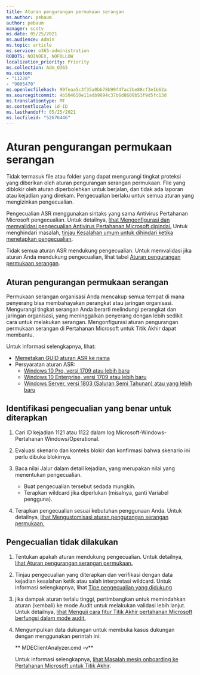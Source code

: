 ```yaml
---
title: Aturan pengurangan permukaan serangan
ms.author: pebaum
author: pebaum
manager: scotv
ms.date: 05/25/2021
ms.audience: Admin
ms.topic: article
ms.service: o365-administration
ROBOTS: NOINDEX, NOFOLLOW
localization_priority: Priority
ms.collection: Adm_O365
ms.custom:
- "11228"
- "9005470"
ms.openlocfilehash: 99feaa5c3f35a0bb78b99f47ac2be88cf3e1b62a
ms.sourcegitcommit: 4b504650e11adb9894c37b6d8608b53f9d5fc13d
ms.translationtype: MT
ms.contentlocale: id-ID
ms.lasthandoff: 05/25/2021
ms.locfileid: "52676446"
---
```

# <a name="attack-surface-reduction-rules"></a>Aturan pengurangan permukaan serangan

Tidak termasuk file atau folder yang dapat mengurangi tingkat proteksi yang diberikan oleh aturan pengurangan serangan permukaan. File yang diblokir oleh aturan diperbolehkan untuk berjalan, dan tidak ada laporan atau kejadian yang direkam. Pengecualian berlaku untuk semua aturan yang mengizinkan pengecualian.

Pengecualian ASR menggunakan sintaks yang sama Antivirus Pertahanan Microsoft pengecualian. Untuk detailnya, [lihat Mengonfigurasi dan memvalidasi pengecualian Antivirus Pertahanan Microsoft dipindai.](/microsoft-365/security/defender-endpoint/configure-exclusions-microsoft-defender-antivirus) Untuk menghindari masalah, [tinjau Kesalahan umum untuk dihindari ketika menetapkan pengecualian](/microsoft-365/security/defender-endpoint/common-exclusion-mistakes-microsoft-defender-antivirus).

Tidak semua aturan ASR mendukung pengecualian. Untuk memvalidasi jika aturan Anda mendukung pengecualian, lihat tabel [Aturan pengurangan permukaan serangan](/microsoft-365/security/defender-endpoint/attack-surface-reduction#attack-surface-reduction-rules).

## <a name="attack-surface-reduction-rules"></a>Aturan pengurangan permukaan serangan

Permukaan serangan organisasi Anda mencakup semua tempat di mana penyerang bisa membahayakan perangkat atau jaringan organisasi. Mengurangi tingkat serangan Anda berarti melindungi perangkat dan jaringan organisasi, yang meninggalkan penyerang dengan lebih sedikit cara untuk melakukan serangan. Mengonfigurasi aturan pengurangan permukaan serangan di Pertahanan Microsoft untuk Titik Akhir dapat membantu.

Untuk informasi selengkapnya, lihat:

- [Memetakan GUID aturan ASR ke nama](/microsoft-365/security/defender-endpoint/attack-surface-reduction#attack-surface-reduction-rules)
- Persyaratan aturan ASR:
    - [Windows 10 Pro, versi 1709 atau lebih baru](/windows/whats-new/whats-new-windows-10-version-1709)
    - [Windows 10 Enterprise, versi 1709 atau lebih baru](/windows/whats-new/whats-new-windows-10-version-1709)
    - [Windows Server, versi 1803 (Saluran Semi Tahunan) atau yang lebih baru](/windows-server/get-started/whats-new-in-windows-server-1803)

## <a name="identify-the-correct-exclusion-to-apply"></a>Identifikasi pengecualian yang benar untuk diterapkan

1. Cari ID kejadian 1121 atau 1122 dalam log Microsoft-Windows-Pertahanan Windows/Operational.

1. Evaluasi skenario dan konteks blokir dan konfirmasi bahwa skenario ini perlu dibuka blokirnya.

1. Baca nilai Jalur dalam detail kejadian, yang merupakan nilai yang menentukan pengecualian.
    - Buat pengecualian tersebut sedada mungkin.
    - Terapkan wildcard jika diperlukan (misalnya, ganti Variabel pengguna).

1. Terapkan pengecualian sesuai kebutuhan penggunaan Anda. Untuk detailnya, [lihat Mengustomisasi aturan pengurangan serangan permukaan.](/microsoft-365/security/defender-endpoint/customize-attack-surface-reduction)

## <a name="exclusion-is-not-honored"></a>Pengecualian tidak dilakukan

1. Tentukan apakah aturan mendukung pengecualian. Untuk detailnya, [lihat Aturan pengurangan serangan permukaan.](/microsoft-365/security/defender-endpoint/attack-surface-reduction#attack-surface-reduction-rules)

1. Tinjau pengecualian yang diterapkan dan verifikasi dengan data kejadian kesalahan ketik atau salah interpretasi wildcard. Untuk informasi selengkapnya, lihat [Tipe pengecualian yang didukung](/microsoft-365/security/defender-endpoint/mac-exclusions#supported-exclusion-types)

1. jika dampak aturan terlalu tinggi, pertimbangkan untuk memindahkan aturan (kembali) ke mode Audit untuk melakukan validasi lebih lanjut. Untuk detailnya, [lihat Menguji cara fitur Titik Akhir pertahanan Microsoft berfungsi dalam mode audit.](/microsoft-365/security/defender-endpoint/audit-windows-defender)

1. Mengumpulkan data dukungan untuk membuka kasus dukungan dengan menggunakan perintah ini:
    
   ** MDEClientAnalyzer.cmd -v**

    Untuk informasi selengkapnya, [lihat Masalah mesin onboarding ke Pertahanan Microsoft untuk Titik Akhir](issues-with-onboarding-machines.md).
